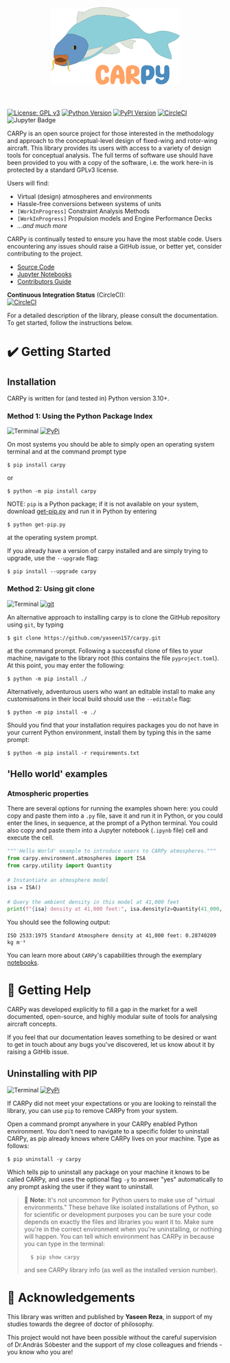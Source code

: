 <!--
    Consolidated Aircraft Recipes in Python (carpy)
    Copyright (C) 2024  Yaseen Reza

    This program is free software: you can redistribute it and/or modify
    it under the terms of the GNU General Public License as published by
    the Free Software Foundation, either version 3 of the License, or
    (at your option) any later version.

    This program is distributed in the hope that it will be useful,
    but WITHOUT ANY WARRANTY; without even the implied warranty of
    MERCHANTABILITY or FITNESS FOR A PARTICULAR PURPOSE.  See the
    GNU General Public License for more details.

    You should have received a copy of the GNU General Public License
    along with this program.  If not, see <https://www.gnu.org/licenses/>.
-->

<h1 align="center">
<img src="https://raw.githubusercontent.com/yaseen157/carpy/main/branding/logo_primary.png" width="300">
</h1><br>

[![License: GPL v3](https://img.shields.io/badge/License-GPLv3-blue.svg)](https://www.gnu.org/licenses/gpl-3.0)
[![Python Version](https://img.shields.io/badge/python-3.10_--_3.12-blue.svg)](https://www.python.org/downloads/)
[![PyPI Version](https://badge.fury.io/py/carpy.svg)](https://badge.fury.io/py/carpy)
[![CircleCI](https://dl.circleci.com/status-badge/img/gh/yaseen157/carpy/tree/main.svg?style=shield)](https://dl.circleci.com/status-badge/redirect/gh/yaseen157/carpy/tree/main)
![Jupyter Badge](https://img.shields.io/badge/jupyter-notebook-orange.svg)

CARPy is an open source project for those interested in the methodology and
approach to the conceptual-level design of fixed-wing and rotor-wing aircraft. This library
provides its users with access to a variety of design tools for conceptual
analysis. The full terms of software use should have been
provided to you with a copy of the software, i.e. the work here-in is protected by a standard GPLv3 license.

Users will find:

- Virtual (design) atmospheres and environments
- Hassle-free conversions between systems of units
- `[WorkInProgress]` Constraint Analysis Methods
- `[WorkInProgress]` Propulsion models and Engine Performance Decks
- *...and much more*

CARPy is continually tested to ensure you have the most stable code. Users encountering any issues should raise a GitHub
issue, or better yet, consider contributing to the project.

- [Source Code](https://github.com/yaseen157/carpy)
- [Jupyter Notebooks](https://github.com/yaseen157/carpy/tree/main/docs/source)
- [Contributors Guide](CONTRIBUTORS_GUIDE.md)

**Continuous Integration Status** (CircleCI):\
[![CircleCI](https://dl.circleci.com/status-badge/img/gh/yaseen157/carpy/tree/main.svg?style=svg)](https://dl.circleci.com/status-badge/redirect/gh/yaseen157/carpy/tree/main)

For a detailed description of the library, please consult the documentation. To
get started, follow the instructions below.

# ✔️ Getting Started

## Installation

CARPy is written for (and tested in) Python version 3.10+.

### Method 1: Using the Python Package Index

![Terminal](https://badgen.net/badge/icon/terminal?icon=terminal&label)
[![PyPi](https://badgen.net/badge/icon/pypi?icon=pypi&label)](https://https://pypi.org/)

On most systems you should be able to simply open an operating system terminal
and at the command prompt type

    $ pip install carpy

or

    $ python -m pip install carpy

NOTE: `pip` is a Python package; if it is not available on your system, download
[get-pip.py](https://bootstrap.pypa.io/get-pip.py) and run it in Python by
entering

    $ python get-pip.py

at the operating system prompt.

If you already have a version of carpy installed and are simply trying to
upgrade, use the `--upgrade` flag:

    $ pip install --upgrade carpy

### Method 2: Using git clone

![Terminal](https://badgen.net/badge/icon/terminal?icon=terminal&label)
[![git](https://badgen.net/badge/icon/git?icon=git&label)](https://git-scm.com)

An alternative approach to installing carpy is to clone the GitHub repository
using `git`, by typing

    $ git clone https://github.com/yaseen157/carpy.git

at the command prompt. Following a successful clone of files to your machine,
navigate to the library root (this contains the file `pyproject.toml`). At this
point, you may enter the following:

    $ python -m pip install ./

Alternatively, adventurous users who want an editable install to make any
customisations in their local build should use the `--editable` flag:

    $ python -m pip install -e ./

Should you find that your installation requires packages you do not have in your
current Python environment, install them by typing this in the same prompt:

    $ python -m pip install -r requirements.txt

## 'Hello world' examples

### Atmospheric properties

There are several options for running the examples shown here: you could copy
and paste them into a `.py` file, save it and run it in Python, or you could
enter the lines, in sequence, at the prompt of a Python terminal. You could also
copy and paste them into a Jupyter notebook
(`.ipynb` file) cell and execute the cell.

```python
"""'Hello World' example to introduce users to CARPy atmospheres."""
from carpy.environment.atmospheres import ISA
from carpy.utility import Quantity

# Instantiate an atmosphere model
isa = ISA()

# Query the ambient density in this model at 41,000 feet
print(f"{isa} density at 41,000 feet:", isa.density(z=Quantity(41_000, "ft")))
```

You should see the following output:

    ISO 2533:1975 Standard Atmosphere density at 41,000 feet: 0.28740209 kg m⁻³

You can learn more about `CARPy`'s capabilities through the exemplary
[notebooks](https://github.com/yaseen157/carpy/tree/main/docs/source).

# 🤔 Getting Help

CARPy was developed explicitly to fill a gap in the market for a well documented, open-source, and highly modular suite
of tools for analysing aircraft concepts.

If you feel that our documentation leaves something to be desired or want to get in touch about any bugs you've
discovered, let us know about it by raising a GitHib issue.

## Uninstalling with PIP

![Terminal](https://badgen.net/badge/icon/terminal?icon=terminal&label)
[![PyPi](https://badgen.net/badge/icon/pypi?icon=pypi&label)](https://https://pypi.org/)

If CARPy did not meet your expectations or you are looking to reinstall the library, you can use `pip` to remove CARPy
from your system.

Open a command prompt anywhere in your CARPy enabled
Python environment. You don't need to navigate to a specific folder to uninstall
CARPy, as pip already knows where CARPy lives on your machine. Type as follows:

    $ pip uninstall -y carpy

Which tells pip to uninstall any package on your machine it knows to be called
CARPy, and uses the optional flag `-y` to answer "yes" automatically to any
prompt asking the user if they want to uninstall.

> 📝 **Note:** It's not uncommon for Python users to make use of "virtual
> environments." These behave like isolated installations of Python, so for scientific
> or development purposes you can be sure your code depends on exactly the
> files and libraries you want it to. Make sure you're in the correct
> environment when you're uninstalling, or nothing will happen. You can tell
> which environment has CARPy in because you can type in the terminal:
>
>       $ pip show carpy
> and see CARPy library info (as well as the installed version number).

# 🐍 Acknowledgements

This library was written and published by **Yaseen Reza**, in support of my studies towards the degree of doctor of
philosophy.

This project would not have been possible without the careful supervision of Dr.András Sóbester and the support of my
close colleagues and friends - you know who you are!
